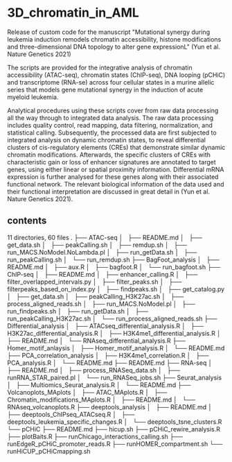 # 3D_chromatin_in_AML
Release of custom code for the manuscript "Mutational synergy during leukemia induction remodels chromatin accessibility, histone modifications and three-dimensional DNA topology to alter gene expressionL" (Yun et al. Nature Genetics 2021)

The scripts are provided for the integrative analysis of chromatin accessibility (ATAC-seq), chromatin states (ChIP-seq), DNA looping (pCHiC) and transcriptome (RNA-se) across four cellular states in a murine allelic series that models gene mutational synergy in the induction of acute myeloid leukemia. 

Analytical procedures using these scripts cover from raw data processing all the way through to integrated data analysis. The raw data processing includes quality control, read mapping, data filtering, normalization, and statistical calling. Subsequently, the processed data are first subjected to integrated analysis on dynamic chromatin states, to reveal differential clusters of cis-regulatory elements (CREs) that demonstrate similar dynamic chromatin modifications. Afterwards, the specific clusters of CREs with characteristic gain or loss of enhancer signatures are annotated to target genes, using either linear or spatial proximity information. Differential mRNA expression is further analysed for these genes along with their associated functional network. The relevant biological information of the data used and their functional interpretation are discussed in great detail in (Yun et al. Nature Genetics 2021).

## contents
11 directories, 60 files
.
├── ATAC-seq
│   ├── README.md
│   ├── get_data.sh
│   ├── peakCalling.sh
│   ├── remdup.sh
│   ├── run_MACS.NoModel.NoLambda.pl
│   ├── run_getData.sh
│   ├── run_peakCalling.sh
│   └── run_remdup.sh
├── BagFoot_analysis
│   ├── README.md
│   ├── aux.R
│   ├── bagfoot.R
│   └── run_bagfoot.sh
├── ChIP-seq
│   ├── README.md
│   ├── enhancer_calling.R
│   ├── filter_overlapped_intervals.py
│   ├── filter_peaks.sh
│   ├── filterpeaks_based_on_index.py
│   ├── findpeaks.sh
│   ├── get_catalog.py
│   ├── get_data.sh
│   ├── peakCalling_H3K27ac.sh
│   ├── process_aligned_reads.sh
│   ├── run_MACS.NoModel.pl
│   ├── run_findpeaks.sh
│   ├── run_getData.sh
│   ├── run_peakCalling_H3K27ac.sh
│   └── run_process_aligned_reads.sh
├── Differential_analysis
│   ├── ATACseq_differential_analysis.R
│   ├── H3K27ac_differential_analysis.R
│   ├── H3K4me1_differential_analysis.R
│   ├── README.md
│   └── RNAseq_differential_analysis.R
├── Homer_motif_anlaysis
│   ├── Homer_motif_analysis.R
│   └── README.md
├── PCA_correlation_analysis
│   ├── H3K4me1_correlation.R
│   ├── PCA_analysis.R
│   └── README.md
├── README.md
├── RNA-seq
│   ├── README.md
│   ├── process_RNASeq_data.sh
│   ├── runRNA_STAR_paired.pl
│   └── run_RNASeq_jobs.sh
├── Seurat_analysis
│   ├── Multiomics_Seurat_analysis.R
│   └── README.md
├── Volcanoplots_MAplots
│   ├── ATAC_MAplots.R
│   ├── Chromatin_modifications_MAplots.R
│   ├── README.md
│   └── RNAseq_volcanoplots.R
├── deeptools_analysis
│   ├── README.md
│   ├── deeptools_ChIPseq_ATACseq.R
│   ├── deeptools_leukemia_specific_changes.R
│   └── deeptools_tsne_clusters.R
└── pCHiC
    ├── README.md
    ├── hicup.sh
    ├── pCHiC_rewire_analysis.R
    ├── plotBaits.R
    ├── runChicago_interactions_calling.sh
    ├── runEdgeR_pCHiC_promoter_reads.R
    ├── runHOMER_compartment.sh
    └── runHiCUP_pCHiCmapping.sh
